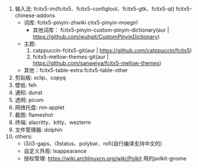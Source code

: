 1. 输入法: fcitx5-im(fcitx5、fcitx5-configtool、fcitx5-gtk、fcitx5-qt) fcitx5-chinese-addons
   - 词库: fcitx5-pinyin-zhwiki citx5-pinyin-moegirl
     - 其他词库： fcitx5-pinyin-custom-pinyin-dictionary(aur | https://github.com/wuhgit/CustomPinyinDictionary)
   - 主题: 
     1. catppuccin-fcitx5-git(aur | https://github.com/catppuccin/fcitx5)
     2. fcitx5-mellow-themes-git(aur | https://github.com/sanweiya/fcitx5-mellow-themes)
   - 其他：fcitx5-table-extra fcitx5-table-other
2. 剪贴板: xclip、copyq
3. 壁纸: feh
4. 通知: dunst
5. 透明: picom
6. 网络托盘: nm-applet
7. 截图: flameshot
8. 终端: alacritty、kitty、wezterm
9. 文件管理器: dolphin
10. others:
    - i3/i3-gaps、i3status、polybar、rofi(自行编译支持中文的)
    - 自定义外观: lxappearance
    - 授权管理: https://wiki.archlinuxcn.org/wiki/Polkit 用的polkit-gnome
